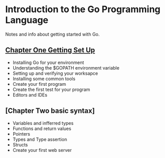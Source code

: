 # Introduction to the Go Programming Language
Notes and info about getting started with Go.


## [Chapter One Getting Set Up](./chapter-one.md)
 - Installing Go for your environment
 - Understanding the $GOPATH environment variable
 - Setting up and verifying your worksapce
 - Installing some common tools
 - Create your first program
 - Create the first test for your program
 - Editors and IDEs

## [Chapter Two basic syntax]
- Variables and infferred types
- Functions and return values
- Pointers
- Types and Type assertion
- Structs
- Create your first web server
